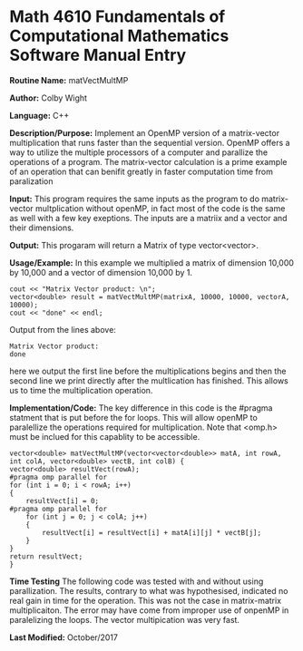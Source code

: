 # Math 4610 Fundamentals of Computational Mathematics Software Manual Entry

**Routine Name:**  matVectMultMP

**Author:** Colby Wight

**Language:** C++

**Description/Purpose:**  Implement an OpenMP version of a matrix-vector multiplication that runs faster than the sequential version. OpenMP offers a way to utilize the multiple processors of a computer and parallize the operations of a program. The matrix-vector calculation is a prime example of an operation that can benifit greatly in faster computation time from paralization

**Input:** This program requires the same inputs as the program to do matrix-vector multplication without openMP, in fact most of the code is the same as well with a few key exeptions. The inputs are a matriix and a vector and their dimensions.

**Output:** This progaram will return a Matrix of type vector<vector<double>>.


**Usage/Example:**  In this example we multiplied a matrix of dimension 10,000 by 10,000 and a vector of dimension 10,000 by 1.

    cout << "Matrix Vector product: \n";
    vector<double> result = matVectMultMP(matrixA, 10000, 10000, vectorA, 10000);
    cout << "done" << endl;
      

Output from the lines above:

    Matrix Vector product: 
    done

here we output the first line before the multiplications begins and then the second line we print directly after the multlication has finished. This allows us to time the multiplication operation. 

**Implementation/Code:** The key difference in this code is the #pragma statment that is put before the for loops. This will allow openMP to paralellize the operations required for multiplication. Note that <omp.h> must be inclued for this capablity to be accessible.

    vector<double> matVectMultMP(vector<vector<double>> matA, int rowA, int colA, vector<double> vectB, int colB) {
    vector<double> resultVect(rowA);
    #pragma omp parallel for
    for (int i = 0; i < rowA; i++)
    {
        resultVect[i] = 0;
    #pragma omp parallel for
        for (int j = 0; j < colA; j++)
        {
            resultVect[i] = resultVect[i] + matA[i][j] * vectB[j];
        } 
    }
    return resultVect;
    }
    
**Time Testing** The following code was tested with and without using parallization. The results, contrary to what was hypothesised, indicated no real gain in time for the operation. This was not the case in matrix-matrix multiplicaiton. The error may have come from improper use of onpenMP in paralelizing the loops. The vector multipication was very fast.

**Last Modified:** October/2017
